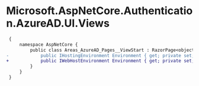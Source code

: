 # Microsoft.AspNetCore.Authentication.AzureAD.UI.Views

``` diff
 {
     namespace AspNetCore {
         public class Areas_AzureAD_Pages__ViewStart : RazorPage<object> {
-            public IHostingEnvironment Environment { get; private set; }
+            public IWebHostEnvironment Environment { get; private set; }
         }
     }
 }
```

